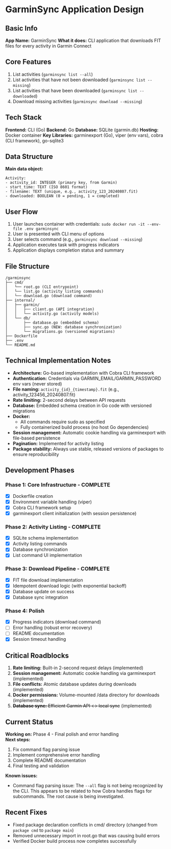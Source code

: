 # GarminSync Application Design

## Basic Info
**App Name:** GarminSync
**What it does:** CLI application that downloads FIT files for every activity in Garmin Connect

## Core Features
1. List activities (`garminsync list --all`)
2. List activities that have not been downloaded (`garminsync list --missing`)
3. List activities that have been downloaded (`garminsync list --downloaded`)
4. Download missing activities (`garminsync download --missing`)

## Tech Stack
**Frontend:** CLI (Go)
**Backend:** Go
**Database:** SQLite (garmin.db)
**Hosting:** Docker container
**Key Libraries:** garminexport (Go), viper (env vars), cobra (CLI framework), go-sqlite3

## Data Structure
**Main data object:**
```
Activity:
- activity_id: INTEGER (primary key, from Garmin)
- start_time: TEXT (ISO 8601 format)
- filename: TEXT (unique, e.g., activity_123_20240807.fit)
- downloaded: BOOLEAN (0 = pending, 1 = completed)
```

## User Flow
1. User launches container with credentials: `sudo docker run -it --env-file .env garminsync`
2. User is presented with CLI menu of options
3. User selects command (e.g., `garminsync download --missing`)
4. Application executes task with progress indicators
5. Application displays completion status and summary

## File Structure
```
/garminsync
├── cmd/
│   └── root.go (CLI entrypoint)
│   └── list.go (activity listing commands)
│   └── download.go (download command)
├── internal/
│   ├── garmin/
│   │   ├── client.go (API integration)
│   │   └── activity.go (activity models)
│   └── db/
│       ├── database.go (embedded schema)
│       ├── sync.go (NEW: database synchronization)
│       └── migrations.go (versioned migrations)
├── Dockerfile
├── .env
└── README.md
```

## Technical Implementation Notes
- **Architecture:** Go-based implementation with Cobra CLI framework
- **Authentication:** Credentials via GARMIN_EMAIL/GARMIN_PASSWORD env vars (never stored)
- **File naming:** `activity_{id}_{timestamp}.fit` (e.g., activity_123456_20240807.fit)
- **Rate limiting:** 2-second delays between API requests
- **Database:** Embedded schema creation in Go code with versioned migrations
- **Docker:** 
    - All commands require sudo as specified
    - Fully containerized build process (no host Go dependencies)
- **Session management:** Automatic cookie handling via garminexport with file-based persistence
- **Pagination:** Implemented for activity listing
- **Package stability:** Always use stable, released versions of packages to ensure reproducibility

## Development Phases
### Phase 1: Core Infrastructure - COMPLETE
- [x] Dockerfile creation
- [x] Environment variable handling (viper)
- [x] Cobra CLI framework setup
- [x] garminexport client initialization (with session persistence)

### Phase 2: Activity Listing - COMPLETE
- [x] SQLite schema implementation
- [x] Activity listing commands
- [x] Database synchronization
- [x] List command UI implementation

### Phase 3: Download Pipeline - COMPLETE
- [x] FIT file download implementation
- [x] Idempotent download logic (with exponential backoff)
- [x] Database update on success
- [x] Database sync integration

### Phase 4: Polish
- [x] Progress indicators (download command)
- [ ] Error handling (robust error recovery)
- [ ] README documentation
- [x] Session timeout handling

## Critical Roadblocks
1. **Rate limiting:** Built-in 2-second request delays (implemented)
2. **Session management:** Automatic cookie handling via garminexport (implemented)
3. **File conflicts:** Atomic database updates during downloads (implemented)
4. **Docker permissions:** Volume-mounted /data directory for downloads (implemented)
5. ~~**Database sync:** Efficient Garmin API ↔ local sync~~ (implemented)

## Current Status
**Working on:** Phase 4 - Final polish and error handling  
**Next steps:**  
1. Fix command flag parsing issue  
2. Implement comprehensive error handling  
3. Complete README documentation  
4. Final testing and validation  

**Known issues:** 
- Command flag parsing issue: The `--all` flag is not being recognized by the CLI. This appears to be related to how Cobra handles flags for subcommands. The root cause is being investigated.

## Recent Fixes
- Fixed package declaration conflicts in cmd/ directory (changed from `package cmd` to `package main`)
- Removed unnecessary import in root.go that was causing build errors
- Verified Docker build process now completes successfully
